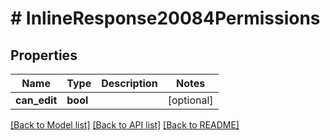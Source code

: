 # # InlineResponse20084Permissions

## Properties

Name | Type | Description | Notes
------------ | ------------- | ------------- | -------------
**can_edit** | **bool** |  | [optional]

[[Back to Model list]](../../README.md#models) [[Back to API list]](../../README.md#endpoints) [[Back to README]](../../README.md)
